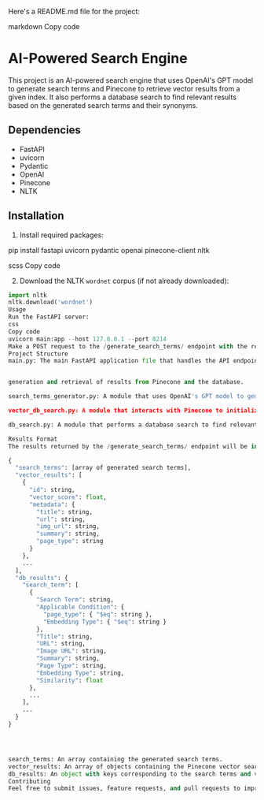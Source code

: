 Here's a README.md file for the project:

markdown
Copy code
# AI-Powered Search Engine

This project is an AI-powered search engine that uses OpenAI's GPT model to generate search terms and Pinecone to retrieve vector results from a given index. It also performs a database search to find relevant results based on the generated search terms and their synonyms.

## Dependencies

- FastAPI
- uvicorn
- Pydantic
- OpenAI
- Pinecone
- NLTK

## Installation

1. Install required packages:

pip install fastapi uvicorn pydantic openai pinecone-client nltk

scss
Copy code

2. Download the NLTK `wordnet` corpus (if not already downloaded):

```python
import nltk
nltk.download('wordnet')
Usage
Run the FastAPI server:
css
Copy code
uvicorn main:app --host 127.0.0.1 --port 8214
Make a POST request to the /generate_search_terms/ endpoint with the required query input parameters.
Project Structure
main.py: The main FastAPI application file that handles the API endpoint and coordinates the search


generation and retrieval of results from Pinecone and the database.

search_terms_generator.py: A module that uses OpenAI's GPT model to generate search terms based on the input query and history.

vector_db_search.py: A module that interacts with Pinecone to initialize an index, fetch vector search results, and deinitialize the index.

db_search.py: A module that performs a database search to find relevant results based on the generated search terms and their synonyms.

Results Format
The results returned by the /generate_search_terms/ endpoint will be in the following format:

{
  "search_terms": [array of generated search terms],
  "vector_results": [
    {
      "id": string,
      "vector_score": float,
      "metadata": {
        "title": string,
        "url": string,
        "img_url": string,
        "summary": string,
        "page_type": string
      }
    },
    ...
  ],
  "db_results": {
    "search_term": [
      {
        "Search Term": string,
        "Applicable Condition": {
          "page_type": { "$eq": string },
          "Embedding Type": { "$eq": string }
        },
        "Title": string,
        "URL": string,
        "Image URL": string,
        "Summary": string,
        "Page Type": string,
        "Embedding Type": string,
        "Similarity": float
      },
      ...
    ],
    ...
  }
}




search_terms: An array containing the generated search terms.
vector_results: An array of objects containing the Pinecone vector search results, with each object having an id, vector_score, and a metadata object containing title, url, img_url, summary, and page_type.
db_results: An object with keys corresponding to the search terms and values being arrays containing the most relevant database search results for each search term. Each result object contains the Search Term, Applicable Condition, Title, URL, Image URL, Summary, Page Type, Embedding Type, and a Similarity score.
Contributing
Feel free to submit issues, feature requests, and pull requests to improve the project.